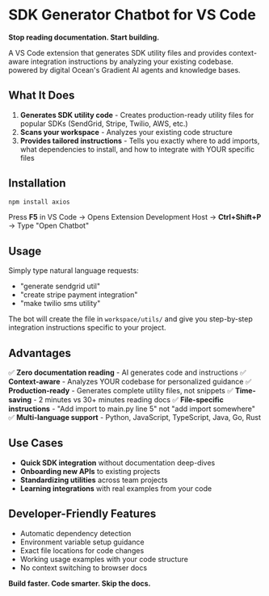 # SDK Generator Chatbot for VS Code


**Stop reading documentation. Start building.**


A VS Code extension that generates SDK utility files and provides context-aware integration instructions by analyzing your existing codebase.
powered by digital Ocean's Gradient AI agents and knowledge bases.


## What It Does


1. **Generates SDK utility code** - Creates production-ready utility files for popular SDKs (SendGrid, Stripe, Twilio, AWS, etc.)
2. **Scans your workspace** - Analyzes your existing code structure
3. **Provides tailored instructions** - Tells you exactly where to add imports, what dependencies to install, and how to integrate with YOUR specific files


## Installation


```bash
npm install axios
```


Press **F5** in VS Code → Opens Extension Development Host → **Ctrl+Shift+P** → Type "Open Chatbot"


## Usage


Simply type natural language requests:
- "generate sendgrid util"
- "create stripe payment integration"
- "make twilio sms utility"


The bot will create the file in `workspace/utils/` and give you step-by-step integration instructions specific to your project.


## Advantages


✅ **Zero documentation reading** - AI generates code and instructions 
✅ **Context-aware** - Analyzes YOUR codebase for personalized guidance 
✅ **Production-ready** - Generates complete utility files, not snippets 
✅ **Time-saving** - 2 minutes vs 30+ minutes reading docs 
✅ **File-specific instructions** - "Add import to main.py line 5" not "add import somewhere" 
✅ **Multi-language support** - Python, JavaScript, TypeScript, Java, Go, Rust


## Use Cases


- **Quick SDK integration** without documentation deep-dives
- **Onboarding new APIs** to existing projects
- **Standardizing utilities** across team projects
- **Learning integrations** with real examples from your code


## Developer-Friendly Features


- Automatic dependency detection
- Environment variable setup guidance
- Exact file locations for code changes
- Working usage examples with your code structure
- No context switching to browser docs


**Build faster. Code smarter. Skip the docs.**

